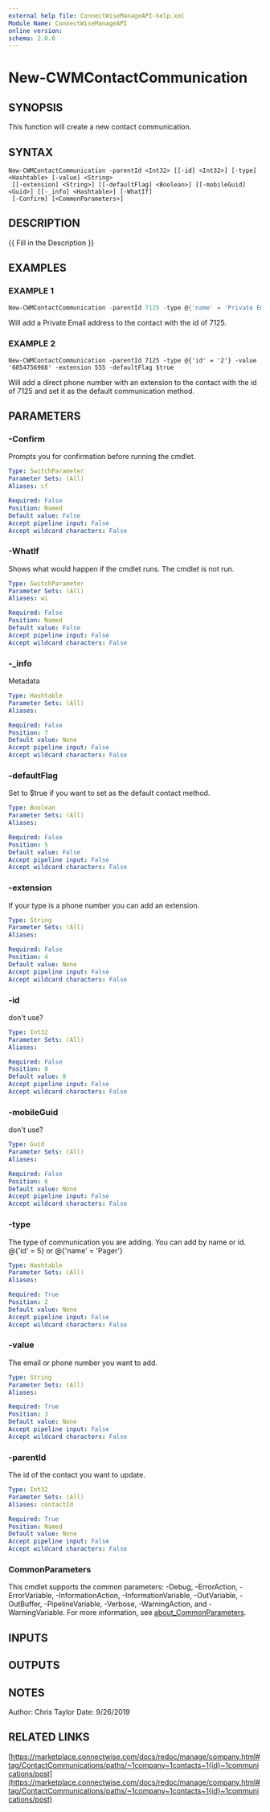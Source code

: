 ```yaml
---
external help file: ConnectWiseManageAPI-help.xml
Module Name: ConnectWiseManageAPI
online version:
schema: 2.0.0
---
```


# New-CWMContactCommunication

## SYNOPSIS
This function will create a new contact communication.

## SYNTAX

```
New-CWMContactCommunication -parentId <Int32> [[-id] <Int32>] [-type] <Hashtable> [-value] <String>
 [[-extension] <String>] [[-defaultFlag] <Boolean>] [[-mobileGuid] <Guid>] [[-_info] <Hashtable>] [-WhatIf]
 [-Confirm] [<CommonParameters>]
```

## DESCRIPTION
{{ Fill in the Description }}

## EXAMPLES

### EXAMPLE 1
```powershell
New-CWMContactCommunication -parentId 7125 -type @{'name' = 'Private Email'} -value 'don't@email.me'
```

Will add a Private Email address to the contact with the id of 7125.

### EXAMPLE 2
```
New-CWMContactCommunication -parentId 7125 -type @{'id' = '2'} -value '6054756968' -extension 555 -defaultFlag $true
```

Will add a direct phone number with an extension to the contact with the id of 7125 and set it as the default communication method.

## PARAMETERS

### -Confirm
Prompts you for confirmation before running the cmdlet.

```yaml
Type: SwitchParameter
Parameter Sets: (All)
Aliases: cf

Required: False
Position: Named
Default value: False
Accept pipeline input: False
Accept wildcard characters: False
```

### -WhatIf
Shows what would happen if the cmdlet runs.
The cmdlet is not run.

```yaml
Type: SwitchParameter
Parameter Sets: (All)
Aliases: wi

Required: False
Position: Named
Default value: False
Accept pipeline input: False
Accept wildcard characters: False
```

### -_info
Metadata

```yaml
Type: Hashtable
Parameter Sets: (All)
Aliases:

Required: False
Position: 7
Default value: None
Accept pipeline input: False
Accept wildcard characters: False
```

### -defaultFlag
Set to $true if you want to set as the default contact method.

```yaml
Type: Boolean
Parameter Sets: (All)
Aliases:

Required: False
Position: 5
Default value: False
Accept pipeline input: False
Accept wildcard characters: False
```

### -extension
If your type is a phone number you can add an extension.

```yaml
Type: String
Parameter Sets: (All)
Aliases:

Required: False
Position: 4
Default value: None
Accept pipeline input: False
Accept wildcard characters: False
```

### -id
don't use?

```yaml
Type: Int32
Parameter Sets: (All)
Aliases:

Required: False
Position: 0
Default value: 0
Accept pipeline input: False
Accept wildcard characters: False
```

### -mobileGuid
don't use?

```yaml
Type: Guid
Parameter Sets: (All)
Aliases:

Required: False
Position: 6
Default value: None
Accept pipeline input: False
Accept wildcard characters: False
```

### -type
The type of communication you are adding.
You can add by name or id.
@{'id' = 5} or @{'name' = 'Pager'}

```yaml
Type: Hashtable
Parameter Sets: (All)
Aliases:

Required: True
Position: 2
Default value: None
Accept pipeline input: False
Accept wildcard characters: False
```

### -value
The email or phone number you want to add.

```yaml
Type: String
Parameter Sets: (All)
Aliases:

Required: True
Position: 3
Default value: None
Accept pipeline input: False
Accept wildcard characters: False
```

### -parentId
The id of the contact you want to update.

```yaml
Type: Int32
Parameter Sets: (All)
Aliases: contactId

Required: True
Position: Named
Default value: None
Accept pipeline input: False
Accept wildcard characters: False
```

### CommonParameters
This cmdlet supports the common parameters: -Debug, -ErrorAction, -ErrorVariable, -InformationAction, -InformationVariable, -OutVariable, -OutBuffer, -PipelineVariable, -Verbose, -WarningAction, and -WarningVariable. For more information, see [about_CommonParameters](http://go.microsoft.com/fwlink/?LinkID=113216).

## INPUTS

## OUTPUTS

## NOTES
Author: Chris Taylor Date: 9/26/2019

## RELATED LINKS

[https://marketplace.connectwise.com/docs/redoc/manage/company.html#tag/ContactCommunications/paths/~1company~1contacts~1{id}~1communications/post](https://marketplace.connectwise.com/docs/redoc/manage/company.html#tag/ContactCommunications/paths/~1company~1contacts~1{id}~1communications/post)
